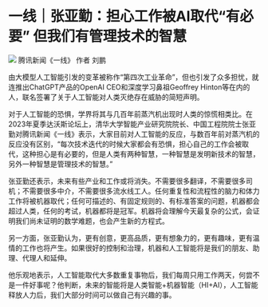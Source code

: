 

# 一线｜张亚勤：担心工作被AI取代“有必要” 但我们有管理技术的智慧

![](https://inews.gtimg.com/om_bt/OalZEqN9RcNNKijG2g44AuNHec4mdMeb2uKi7FKDQS-9kAA/1000)
腾讯新闻《一线》 作者 刘鹏

由大模型人工智能引发的变革被称作“第四次工业革命”，但也引发了众多担忧，就连推出ChatGPT产品的OpenAI CEO和深度学习鼻祖Geoffrey
Hinton等在内的人，联名签署了关于人工智能对人类灭绝存在威胁的简短声明。

对于人工智能的恐惧，学界将其与几百年前蒸汽机出现时人类的惊慌相类比。在2023年夏季达沃斯论坛上，清华大学智能产业研究院院长、中国工程院院士张亚勤对腾讯新闻《一线》表示，大家目前对人工智能的反应，与数百年前对蒸汽机的反应没有区别，“每次技术迭代的时候大家都会有恐惧，担心自己的工作会被取代，这种担心是有必要的，但是人类有两种智慧，一种智慧是发明新技术的智慧，另外一种智慧是管理技术的智慧。”

张亚勤还表示，未来有些产业和工作或将消失。不需要很多翻译，不需要很多司机；不需要很多中介，不需要很多流水线工人。任何重复性和流程性的脑力和体力工作将被机器取代；任何可描述的、有固定规则的、有标准答案的问题，机器都会超过人类，任何的考试，机器都将是冠军。机器将会理解今天最复杂的公式，会证明我们尚未证明的数学难题，也会产生新的方程式。

另一方面，张亚勤认为，更有创意，更高品质，更有想象力的，更有趣味，更有温情的工作也将产生。如果很好的控制和治理，机器和人工智能将是我们的朋友、助理、代理人和延伸。

他乐观地表示，人工智能取代大多数重复事物后，我们每周只用工作两天，何尝不是一件好事呢？他判断，未来的智能将是人类智能+机器智能（HI+AI），人工智能释放人力后，我们大部分时间可以做自己有兴趣的事。

